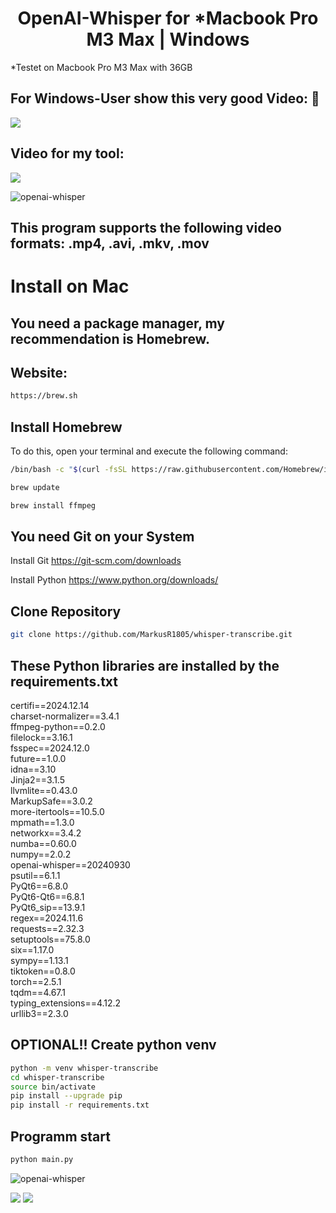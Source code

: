 <div align=center><h1>OpenAI-Whisper for *Macbook Pro M3 Max | Windows</h1></div>
*Testet on Macbook Pro M3 Max with 36GB <p>

## For Windows-User show this very good Video: 🤙
[![](http://markdown-videos-api.jorgenkh.no/youtube/1TODiH-xAas)](https://youtu.be/1TODiH-xAas?si=QdKn6o1r38xYz8ZC)

## Video for my  tool:
[![](http://markdown-videos-api.jorgenkh.no/youtube/FxCxbUwAnZQ)](https://youtu.be/FxCxbUwAnZQ)

![openai-whisper](https://image.civitai.com/xG1nkqKTMzGDvpLrqFT7WA/5f219a87-05c9-4510-bd4c-eb5856628332/original=true,quality=90/42965033.jpeg)

## This program supports the following video formats: .mp4, .avi, .mkv, .mov

# Install on Mac
## You need a package manager, my recommendation is Homebrew.
## Website:
```sh
https://brew.sh
```

## Install Homebrew
To do this, open your terminal and execute the following command:
```sh
/bin/bash -c "$(curl -fsSL https://raw.githubusercontent.com/Homebrew/install/HEAD/install.sh)"
```
```sh
brew update
```
```sh
brew install ffmpeg
```

## You need Git on your System

Install Git
<https://git-scm.com/downloads>

Install Python
<https://www.python.org/downloads/>

<h2>Clone Repository</h2>

```sh
git clone https://github.com/MarkusR1805/whisper-transcribe.git
```

## These Python libraries are installed by the requirements.txt

certifi==2024.12.14<br>
charset-normalizer==3.4.1<br>
ffmpeg-python==0.2.0<br>
filelock==3.16.1<br>
fsspec==2024.12.0<br>
future==1.0.0<br>
idna==3.10<br>
Jinja2==3.1.5<br>
llvmlite==0.43.0<br>
MarkupSafe==3.0.2<br>
more-itertools==10.5.0<br>
mpmath==1.3.0<br>
networkx==3.4.2<br>
numba==0.60.0<br>
numpy==2.0.2<br>
openai-whisper==20240930<br>
psutil==6.1.1<br>
PyQt6==6.8.0<br>
PyQt6-Qt6==6.8.1<br>
PyQt6_sip==13.9.1<br>
regex==2024.11.6<br>
requests==2.32.3<br>
setuptools==75.8.0<br>
six==1.17.0<br>
sympy==1.13.1<br>
tiktoken==0.8.0<br>
torch==2.5.1<br>
tqdm==4.67.1<br>
typing_extensions==4.12.2<br>
urllib3==2.3.0<br>

<h2>OPTIONAL!! Create python venv</h2>

```sh
python -m venv whisper-transcribe
cd whisper-transcribe
source bin/activate
pip install --upgrade pip
pip install -r requirements.txt
```

<h2>Programm start</h2>

```sh
python main.py
```

![openai-whisper](https://image.civitai.com/xG1nkqKTMzGDvpLrqFT7WA/ccc78288-c4b1-4660-af9b-6856c860dc67/original=true,quality=90/48383996.jpeg)

[![](http://markdown-videos-api.jorgenkh.no/youtube/FxCxbUwAnZQ)](https://youtu.be/FxCxbUwAnZQ)
[![](http://markdown-videos-api.jorgenkh.no/youtube/1TODiH-xAas)](https://youtu.be/1TODiH-xAas?si=QdKn6o1r38xYz8ZC)
